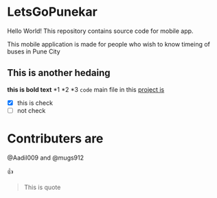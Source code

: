 # LetsGoPunekar
Hello World!
This repository contains source code for mobile app.

  This mobile application is made for people who
wish to know  timeing of buses in Pune City

## This is another hedaing
**this is bold text**
*1
*2
*3
`code`
main file in this [project is](./components/Home.js)
- [x] this is check
- [ ] not check

# Contributers are
@Aadil009 and @mugs912

:+1:
>This is quote
